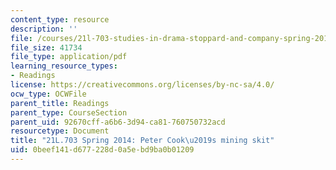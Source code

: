 ```yaml
---
content_type: resource
description: ''
file: /courses/21l-703-studies-in-drama-stoppard-and-company-spring-2014/0beef141d677228d0a5ebd9ba0b01209_MIT21L_703S14_Peter_Cook.pdf
file_size: 41734
file_type: application/pdf
learning_resource_types:
- Readings
license: https://creativecommons.org/licenses/by-nc-sa/4.0/
ocw_type: OCWFile
parent_title: Readings
parent_type: CourseSection
parent_uid: 92670cff-a6b6-3d94-ca81-760750732acd
resourcetype: Document
title: "21L.703 Spring 2014: Peter Cook\u2019s mining skit"
uid: 0beef141-d677-228d-0a5e-bd9ba0b01209
---
```

